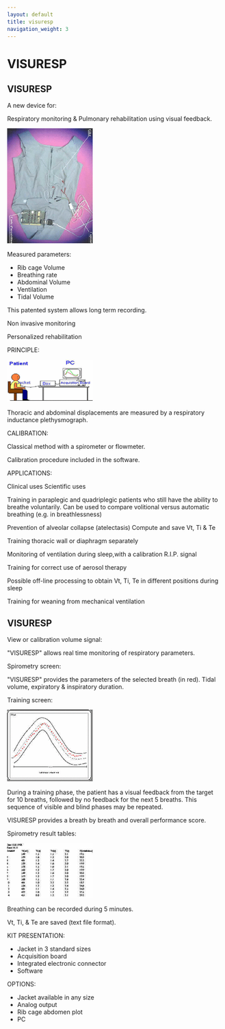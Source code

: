 ```yaml
---
layout: default
title: visuresp
navigation_weight: 3
---
```


VISURESP
========


VISURESP
--------

A new device for:

Respiratory monitoring & Pulmonary rehabilitation using visual feedback.

![VisuResp vest](/assets/images/6-picture1.gif)

Measured parameters:

- Rib cage Volume
- Breathing rate
- Abdominal Volume
- Ventilation
- Tidal Volume

This patented system allows long term recording.

Non invasive monitoring

Personalized rehabilitation

PRINCIPLE:

![](/assets/images/6-picture2.gif)

Thoracic and abdominal displacements are measured by a respiratory inductance plethysmograph.

CALIBRATION:

Classical method with a spirometer or flowmeter.

Calibration procedure included in the software.

APPLICATIONS:

Clinical uses Scientific uses

Training in paraplegic and quadriplegic patients who still have the ability to breathe voluntarily. Can be used to compare volitional versus automatic breathing (e.g. in breathlessness)

Prevention of alveolar collapse (atelectasis) Compute and save Vt, Ti & Te

Training thoracic wall or diaphragm separately

Monitoring of ventilation during sleep,with a calibration R.I.P. signal

Training for correct use of aerosol therapy

Possible off-line processing to obtain Vt, Ti, Te in different positions during sleep

Training for weaning from mechanical ventilation 


VISURESP
--------

View or calibration volume signal:

"VISURESP" allows real time monitoring of respiratory parameters.

Spirometry screen:

"VISURESP" provides the parameters of the selected breath (in red).
Tidal volume, expiratory & inspiratory duration.

Training screen:

![rehabilitation curve](/assets/images/7-picture1.gif)

During a training phase, the patient has a visual feedback from the target for 10 breaths, followed by no feedback for the next 5 breaths. This sequence of visible and blind phases may be repeated.

VISURESP provides a breath by breath and overall performance score.

Spirometry result tables:

![spirometry results](/assets/images/7-picture2.gif)

Breathing can be recorded during 5 minutes.

Vt, Ti, & Te are saved (text file format).

KIT PRESENTATION:

- Jacket in 3 standard sizes
- Acquisition board
- Integrated electronic connector
- Software

OPTIONS:

- Jacket available in any size
- Analog output
- Rib cage abdomen plot
- PC
